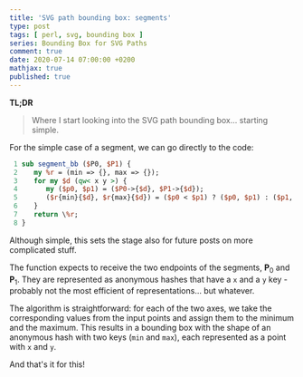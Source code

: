 ```yaml
---
title: 'SVG path bounding box: segments'
type: post
tags: [ perl, svg, bounding box ]
series: Bounding Box for SVG Paths
comment: true
date: 2020-07-14 07:00:00 +0200
mathjax: true
published: true
---
```


**TL;DR**

> Where I start looking into the SVG path bounding box... starting
> simple.

For the simple case of a segment, we can go directly to the code:

```perl
 1 sub segment_bb ($P0, $P1) {
 2    my %r = (min => {}, max => {});
 3    for my $d (qw< x y >) {
 4       my ($p0, $p1) = ($P0->{$d}, $P1->{$d});
 5       ($r{min}{$d}, $r{max}{$d}) = ($p0 < $p1) ? ($p0, $p1) : ($p1, $p0);
 6    }
 7    return \%r;
 8 }
```

Although simple, this sets the stage also for future posts on more
complicated stuff.

The function expects to receive the two endpoints of the segments,
$\mathbf{P}_0$ and $\mathbf{P}_1$. They are represented as anonymous
hashes that have a `x` and a `y` key - probably not the most efficient
of representations... but whatever.

The algorithm is straightforward: for each of the two axes, we take the
corresponding values from the input points and assign them to the
minimum and the maximum. This results in a bounding box with the shape
of an anonymous hash with two keys (`min` and `max`), each represented
as a point with `x` and `y`.

And that's it for this!
